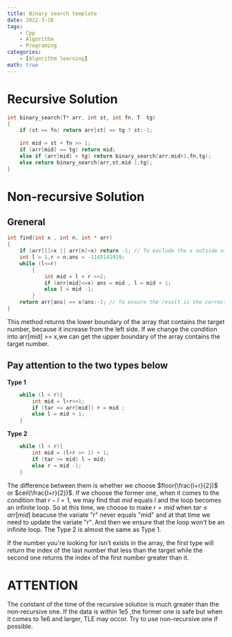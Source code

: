 ```yaml
---
title: Binary search template
date: 2022-3-28
tags:
    - Cpp
    - Algorithm
    - Programing
categories:
    - [Algorithm learning]
math: true
---
```

# Recursive Solution

```cpp
int binary_search(T* arr, int st, int fn, T  tg)
{
	if (st == fn) return arr[st] == tg ? st:-1;
    
   	int mid = st + fn >> 1;
   	if (arr[mid] == tg) return mid;
   	else if (arr[mid] < tg) return binary_search(arr,mid+1,fn,tg);
   	else return binary_search(arr,st,mid-1,tg);
}
```
# Non-recursive Solution

## Greneral
```cpp
int find(int x , int n, int * arr)
{
    if (arr[1]>x || arr[n]<x) return -1; // To exclude the x outside of [min,max] to avoid bugs
    int l = 1,r = n,ans = -1145141919;
    while (l<=r)
        {
            int mid = l + r >>2;
            if (arr[mid]<=x) ans = mid , l = mid + 1;
            else l = mid -1;
        }
    return arr[ans] == x?ans:-1; // To ensure the result is the correct value
}
```
This method returns the lower boundary of the array that contains the target number, because it increase from the left side. If we change the condition into arr\[mid\] >= x,we can get the upper boundary of the array contains the target number.
## Pay attention to the two types below
**Type 1**
```cpp
	while (l < r){
		int mid = l+r>>1;
		if (tar <= arr[mid]) r = mid ;
		else l = mid + 1;
	}
```
**Type 2**
```cpp
	while (l < r){
		int mid = (l+r >> 1) + 1;
		if (tar >= mid) l = mid;
		else r = mid -1;		
	}
```
The difference between them is whether we choose $floor(\frac{l+r}{2})$ or $ceil(\frac{l+r}{2})$. If we choose the former one, when it comes to the condition that $r-l=1$, we may find that $mid$ equals $l$ and the loop becomes an infinite loop. So at this time, we choose to make $r = mid$ when $tar\le arr\left [mid 
\right ]$ beacuse the variate "r" never equals "mid" and at that time we need to update the variate "r". And then we ensure that the loop won't be an infinite loop. The Type 2 is almost the same as Type 1.

If the number you're looking for isn't exists in the array, the first type will return the index of the last number that less than the target while the second one returns the index of the first number greater than it.

# ATTENTION
The constant of the time of the recursive solution is much greater than the non-recursive one. If the data is within 1e5 ,the former one is safe but when it comes to 1e6 and larger, TLE may occor. Try to use non-recursive one if possible.
